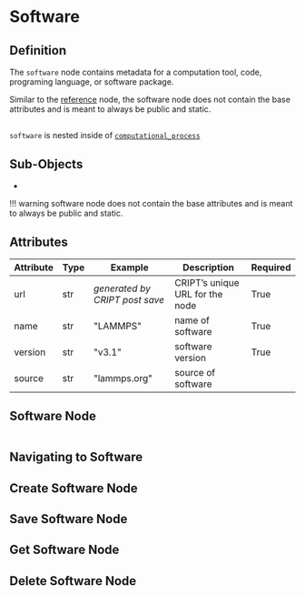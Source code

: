# Software

## Definition

The `software` node contains metadata for a computation tool, code, programing language, or
software package.

Similar to the [reference](./reference.md) node, the software node does not contain the base
attributes and is meant to always be public and static.

## 
`software` is nested inside of 
<a href="../computational_process" target="_blank">`computational_process`</a>


## Sub-Objects
* 



!!! warning
    software node does not contain the base attributes and is meant to always be public and static.

## Attributes

| Attribute | Type | Example                        | Description                     | Required |
|-----------|------|--------------------------------|---------------------------------|----------|
| url       | str  | _generated by CRIPT post save_ | CRIPT’s unique URL for the node | True     |
| name      | str  | "LAMMPS"                       | name of software                | True     |
| version   | str  | "v3.1"                         | software version                | True     |
| source    | str  | "lammps.org"                   | source of software              |          |


## Software Node

```json

```



## Navigating to Software 

## Create Software Node

## Save Software Node

## Get Software Node

## Delete Software Node
